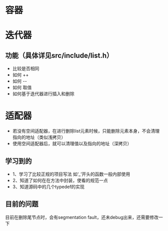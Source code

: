 # 容器
# 迭代器
## 功能（具体详见src/include/list.h）
- 比较是否相同
- 如何 ++ 
- 如何 --
- 如何 取值
- 如何基于迭代器进行插入和删除
# 适配器
- 若没有空间适配器，在进行删除list元素时候，只能删除元素本身，不会清理指向的地址（类似浅拷贝）
- 使用空间适配器后，就可以清理值以及指向的地址（深拷贝）
## 学习到的
* 1、学习了比较正规的项目写法 如‘_’开头的函数一般内部使用
* 2、知道了如何在在方法中封装，使看的规范一点
* 3、知道源码中的几个typedef的实现

## 目前的问题
目前在删除尾节点时，会有segmentation fault，还未debug出来，还需要修改一下
